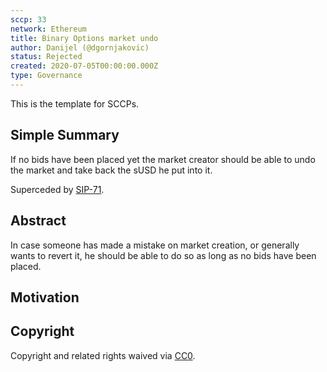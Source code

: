 ```yaml
---
sccp: 33
network: Ethereum
title: Binary Options market undo
author: Danijel (@dgornjakovic)
status: Rejected
created: 2020-07-05T00:00:00.000Z
type: Governance
---
```


<!--You can leave these HTML comments in your merged SCCP and delete the visible duplicate text guides, they will not appear and may be helpful to refer to if you edit it again. This is the suggested template for new SCCPs. Note that an SCCP number will be assigned by an editor. When opening a pull request to submit your SCCP, please use an abbreviated title in the filename, `sccp-draft_title_abbrev.md`. The title should be 44 characters or less.-->

This is the template for SCCPs.

## Simple Summary

<!--"If you can't explain it simply, you don't understand it well enough." Provide a simplified and layman-accessible explanation of the SCCP.-->

If no bids have been placed yet the market creator should be able to undo the market and take back the sUSD he put into it.

Superceded by [SIP-71](../SIPS/sip-71.md).

## Abstract

<!--A short (~200 word) description of the variable change proposed.-->

In case someone has made a mistake on market creation, or generally wants to revert it, he should be able to do so as long as no bids have been placed.

## Motivation

<!--The motivation is critical for SCCPs that want to update variables within Synthetix. It should clearly explain why the existing variable is not incentive aligned. SCCP submissions without sufficient motivation may be rejected outright.-->

## Copyright

Copyright and related rights waived via [CC0](https://creativecommons.org/publicdomain/zero/1.0/).
